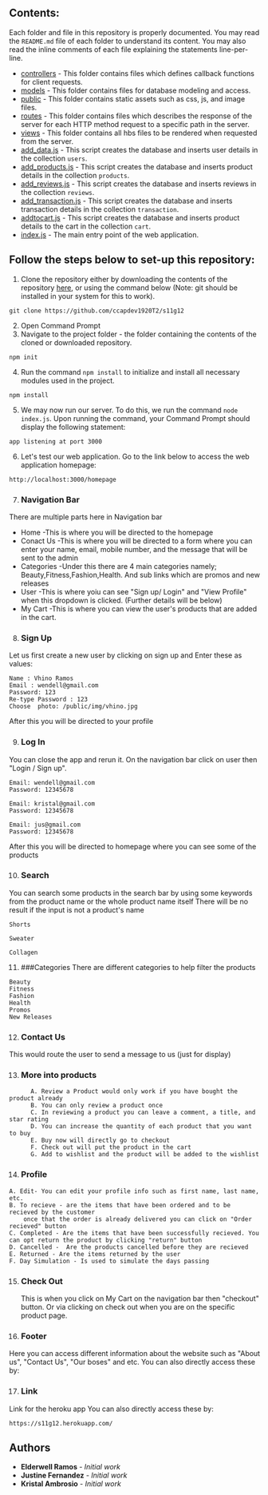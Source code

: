 ## Contents:

Each folder and file in this repository is properly documented. You may read the `README.md` file of each folder to understand its content. You may also read the inline comments of each file explaining the statements line-per-line.

- [controllers](https://github.com/ccapdev1920T2/s11g12/tree/master/controllers) - This folder contains files which defines callback functions for client requests.
- [models](https://github.com/ccapdev1920T2/s11g12/tree/master/models) - This folder contains files for database modeling and access.
- [public](https://github.com/ccapdev1920T2/s11g12/tree/master/public) - This folder contains static assets such as css, js, and image files.
- [routes](https://github.com/ccapdev1920T2/s11g12/tree/master/routes) - This folder contains files which describes the response of the server for each HTTP method request to a specific path in the server.
- [views](https://github.com/ccapdev1920T2/s11g12/tree/master/views) - This folder contains all hbs files to be rendered when requested from the server.
- [add_data.js](https://github.com/ccapdev1920T2/s11g12/blob/master/add_data.js) - This script creates the database and inserts user details in the collection `users`.
- [add_products.js](https://github.com/ccapdev1920T2/s11g12/blob/master/add_products.js) - This script creates the database and inserts product details in the collection `products`.
- [add_reviews.js](https://github.com/ccapdev1920T2/s11g12/blob/master/add_reviews.js) - This script creates the database and inserts reviews in the collection `reviews`.
- [add_transaction.js](https://github.com/ccapdev1920T2/s11g12/blob/master/add_transaction.js) - This script creates the database and inserts transaction details in the collection `transaction`.
- [addtocart.js](https://github.com/ccapdev1920T2/s11g12/blob/master/addtocart.js) - This script creates the database and inserts product details to the cart in the collection `cart`.
- [index.js](https://github.com/ccapdev1920T2/s11g12/blob/master/index.js) - The main entry point of the web application.

## Follow the steps below to set-up  this repository:
1. Clone the repository either by downloading the contents of the repository [here](https://github.com/ccapdev1920T2/s11g12/archive/master.zip), or using the command below (Note: git should be installed in your system for this to work).
```
git clone https://github.com/ccapdev1920T2/s11g12
```
2. Open Command Prompt
3. Navigate to the project folder - the folder containing the contents of the cloned or downloaded repository.
```
npm init
```
4. Run the command `npm install` to initialize and install all necessary modules used in the project.
```
npm install
```

5. We may now run our server. To do this, we run the command `node index.js`. Upon running the command, your Command Prompt should display the following statement:
```
app listening at port 3000
```

6. Let's test our web application. Go to the link below to access the web application homepage:
```
http://localhost:3000/homepage
```

7. ### Navigation Bar
There are multiple parts here in Navigation bar
- Home
  -This is where you will be directed to the homepage
- Conact Us
  -This is where you will be directed to a form where you can enter your
  name, email, mobile number, and the message that will be sent to the admin
- Categories
  -Under this there are 4 main categories namely; Beauty,Fitness,Fashion,Health. And sub links
  which are promos and new releases
- User
  -This is where yoiu can see "Sign up/ Login" and "View Profile" when this dropdown is clicked. (Further details will be           below)
- My Cart
  -This is where you can view the user's products that are added in the cart.

8. ### Sign Up
Let us first create a new user by clicking on sign up and Enter these as values:
```
Name : Vhino Ramos
Email : wendell@gmail.com
Password: 123
Re-type Password : 123
Choose  photo: /public/img/vhino.jpg
```
After this you will be directed to your profile

9. ### Log In
You can close the app and rerun it. On the navigation bar click on user then "Login / Sign up".
```
Email: wendell@gmail.com
Password: 12345678

Email: kristal@gmail.com
Password: 12345678

Email: jus@gmail.com
Password: 12345678
```
After this you will be directed to homepage where you can see some of the products

10. ### Search
You can search some products in the search bar by using some keywords from the product name or the whole product name itself
There will be no result if the input is not a product's name
```
Shorts

Sweater

Collagen
```

11. ###Categories
There are different categories to help filter the products
```
Beauty
Fitness
Fashion
Health
Promos
New Releases
```

12. ### Contact Us
This would route the user to send a message to us (just for display)

13. ### More into products
```
      A. Review a Product would only work if you have bought the product already
      B. You can only review a product once
      C. In reviewing a product you can leave a comment, a title, and star rating
      D. You can increase the quantity of each product that you want to buy
      E. Buy now will directly go to checkout
      F. Check out will put the product in the cart
      G. Add to wishlist and the product will be added to the wishlist
 ```     
14. ### Profile
  ```
  A. Edit- You can edit your profile info such as first name, last name, etc.
  B. To recieve - are the items that have been ordered and to be recieved by the customer
      once that the order is already delivered you can click on "Order recieved" button
  C. Completed - Are the items that have been successfully recieved. You can opt return the product by clicking "return" button
  D. Cancelled -  Are the products cancelled before they are recieved
  E. Returned - Are the items returned by the user
  F. Day Simulation - Is used to simulate the days passing
  
  ```

15. ### Check Out 
    This is when you click on My Cart on the navigation bar then "checkout" button. Or via
    clicking on check out when you are on the specific product page.

16. ### Footer
Here you can access different information about the website such as "About us", "Contact Us", "Our boses" and etc.
You can also directly access these by:

17. ### Link
Link for the heroku app
You can also directly access these by:
```
https://s11g12.herokuapp.com/
```


## Authors

* **Elderwell Ramos** - *Initial work*
* **Justine Fernandez** - *Initial work*
* **Kristal Ambrosio** - *Initial work*

